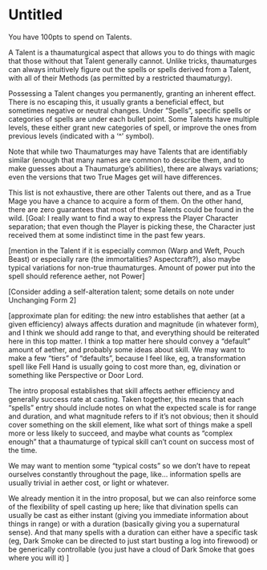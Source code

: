 # Untitled

You have 100pts to spend on Talents.

A Talent is a thaumaturgical aspect that allows you to do things with magic that those without that Talent generally cannot. Unlike tricks, thaumaturges can always intuitively figure out the spells or spells derived from a Talent, with all of their Methods (as permitted by a restricted thaumaturgy).

Possessing a Talent changes you permanently, granting an inherent effect. There is no escaping this, it usually grants a beneficial effect, but sometimes negative or neutral changes. Under “Spells”, specific spells or categories of spells are under each bullet point. Some Talents have multiple levels, these either grant new categories of spell, or improve the ones from previous levels (indicated with a ‘^’ symbol).

Note that while two Thaumaturges may have Talents that are identifiably similar (enough that many names are common to describe them, and to make guesses about a Thaumaturge’s abilities), there are always variations; even the versions that two True Mages get will have differences.

This list is not exhaustive, there are other Talents out there, and as a True Mage you have a chance to acquire a form of them. On the other hand, there are zero guarantees that most of these Talents could be found in the wild. [Goal: I really want to find a way to express the Player Character separation; that even though the Player is picking these, the Character just received them at some indistinct time in the past few years.

[mention in the Talent if it is especially common (Warp and Weft, Pouch Beast) or especially rare (the immortalities? Aspectcraft?), also maybe typical variations for non-true thaumaturges. Amount of power put into the spell should reference aether, not Power]

[Consider adding a self-alteration talent; some details on note under Unchanging Form 2]

[approximate plan for editing: the new intro establishes that aether (at a given efficiency) always affects duration and magnitude (in whatever form), and I think we should add range to that, and everything should be reiterated here in this top matter. I think a top matter here should convey a “default” amount of aether, and probably some ideas about skill. We may want to make a few “tiers” of “defaults”, because I feel like, eg, a transformation spell like Fell Hand is usually going to cost more than, eg, divination or something like Perspective or Door Lord.

The intro proposal establishes that skill affects aether efficiency and generally success rate at casting. Taken together, this means that each “spells” entry should include notes on what the expected scale is for range and duration, and what magnitude refers to if it’s not obvious; then it should cover something on the skill element, like what sort of things make a spell more or less likely to succeed, and maybe what counts as “complex enough” that a thaumaturge of typical skill can’t count on success most of the time.

We may want to mention some “typical costs” so we don’t have to repeat ourselves constantly throughout the page, like… information spells are usually trivial in aether cost, or light or whatever.

We already mention it in the intro proposal, but we can also reinforce some of the flexibility of spell casting up here; like that divination spells can usually be cast as either instant (giving you immediate information about things in range) or with a duration (basically giving you a supernatural sense). And that many spells with a duration can either have a specific task (eg, Dark Smoke can be directed to just start busting a log into firewood) or be generically controllable (you just have a cloud of Dark Smoke that goes where you will it) ]